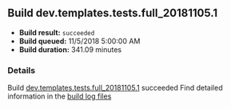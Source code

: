 ## Build dev.templates.tests.full_20181105.1
- **Build result:** `succeeded`
- **Build queued:** 11/5/2018 5:00:00 AM
- **Build duration:** 341.09 minutes
### Details
Build [dev.templates.tests.full_20181105.1](https://winappstudio.visualstudio.com/web/build.aspx?pcguid=a4ef43be-68ce-4195-a619-079b4d9834c2&builduri=vstfs%3a%2f%2f%2fBuild%2fBuild%2f26522) succeeded
Find detailed information in the [build log files](https://uwpctdiags.blob.core.windows.net/buildlogs/dev.templates.tests.full_20181105.1_logs.zip)
